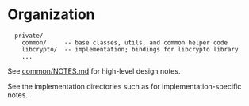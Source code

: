 # Organization

```
  private/
    common/     -- base classes, utils, and common helper code
    libcrypto/  -- implementation; bindings for libcrypto library
    ...
```

See [common/NOTES.md](common/NOTES.md) for high-level design notes.

See the implementation directories such as for implementation-specific
notes.
